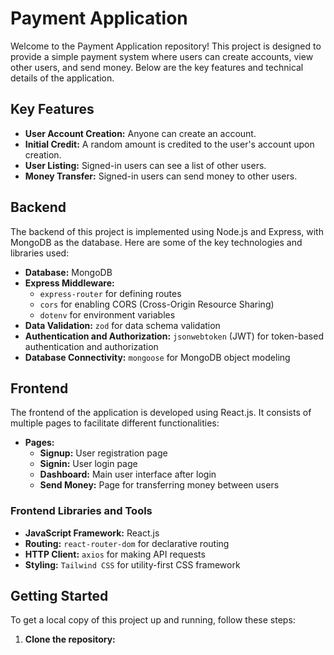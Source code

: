 # Payment Application

Welcome to the Payment Application repository! This project is designed to provide a simple payment system where users can create accounts, view other users, and send money. Below are the key features and technical details of the application.

## Key Features

- **User Account Creation:** Anyone can create an account.
- **Initial Credit:** A random amount is credited to the user's account upon creation.
- **User Listing:** Signed-in users can see a list of other users.
- **Money Transfer:** Signed-in users can send money to other users.

## Backend

The backend of this project is implemented using Node.js and Express, with MongoDB as the database. Here are some of the key technologies and libraries used:

- **Database:** MongoDB
- **Express Middleware:**
  - `express-router` for defining routes
  - `cors` for enabling CORS (Cross-Origin Resource Sharing)
  - `dotenv` for environment variables
- **Data Validation:** `zod` for data schema validation
- **Authentication and Authorization:** `jsonwebtoken` (JWT) for token-based authentication and authorization
- **Database Connectivity:** `mongoose` for MongoDB object modeling

## Frontend

The frontend of the application is developed using React.js. It consists of multiple pages to facilitate different functionalities:

- **Pages:**
  - **Signup:** User registration page
  - **Signin:** User login page
  - **Dashboard:** Main user interface after login
  - **Send Money:** Page for transferring money between users

### Frontend Libraries and Tools

- **JavaScript Framework:** React.js
- **Routing:** `react-router-dom` for declarative routing
- **HTTP Client:** `axios` for making API requests
- **Styling:** `Tailwind CSS` for utility-first CSS framework

## Getting Started

To get a local copy of this project up and running, follow these steps:

1. **Clone the repository:**
